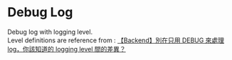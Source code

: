 # Debug Log
Debug log with logging level.  
Level definitions are reference from : [【Backend】別在只用 DEBUG 來處理 log，你該知道的 logging level 間的差異？](https://zamhuang.medium.com/linux-%E5%A6%82%E4%BD%95%E5%8D%80%E5%88%86-log-level-216b975649a4)  
